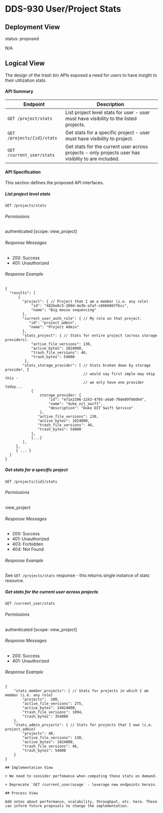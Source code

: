 # DDS-930 User/Project Stats

## Deployment View

status: proposed

N/A

## Logical View

The design of the trash bin APIs exposed a need for users to have insight to their utilization stats.

#### API Summary

|Endpoint |Description |
|---|---|
| `GET /project/stats` | List project level stats for user - user must have visibility to the listed projects. |
| `GET /projects/{id}/stats` | Get stats for a specific project - user must have visibility to project. |
| `GET /current_user/stats` | Get stats for the current user across projects - only projects user has visiblity to are included. |

#### API Specification
This section defines the proposed API interfaces.

##### List project level stats
`GET /projects/stats`

###### Permissions
authenticated [scope: view_project]

###### Response Messages
* 200: Success
* 401: Unauthorized

###### Response Example
```
{
  "results": [
	  {
	    "project": { // Project that I am a member (i.e. any role)
	    	"id": "482be8c5-209d-4e3b-afaf-cb66686ffbcc",
	    	"name": "Big mouse sequencing"
	    },
	    "current_user_auth_role": { // My role on that project.
	       "id": "project_admin",
	       "name": "Project Admin"
	    },
	    "stats_project": { // Stats for entire project (across storage providers).
		    "active_file_versions": 130,
		    "active_bytes": 1024000,
		    "trash_file_versions": 46,
		    "trash_bytes": 54000
		 },
	    "stats_storage_provider": [ // Stats broken down by storage provider. I 
	                                // would say first imple may skip this - 
	                                // we only have one provider today...
	    	{
	    		storage_provider: { 
	    			"id": "e71e2106-2243-4795-a9a0-70de89f68d64",
  					"name": "duke_oit_swift",
  					"description": "Duke OIT Swift Service"
  				},
  			   "active_file_versions": 130,
  			   "active_bytes": 1024000,
  			   "trash_file_versions": 46,
  			   "trash_bytes": 54000
  			},
  			{...}
	    ],    		
     },
     { ... }
  ] 
}
```

##### Get stats for a specific project
`GET /projects/{id}/stats`

###### Permissions
view_project

###### Response Messages
* 200: Success
* 401: Unauthorized
* 403: Forbidden
* 404: Not Found

###### Response Example
See `GET /projects/stats` response - this returns single instance of stats resource.

##### Get stats for the current user across projects
`GET /current_user/stats`

###### Permissions
authenticated [scope: view_project]

###### Response Messages
* 200: Success
* 401: Unauthorized

###### Response Example
```
{
	"stats_member_projects": { // Stats for projects in which I am member (i.e. any role)
		"projects":  100,  
		"active_file_versions": 275,
		"active_bytes": 24024000,
		"trash_file_versions": 1094,
		"trash_bytes": 354000
	},
	"stats_admin_projects": { // Stats for projects that I own (i.e. project_admin)
		"projects": 40,
		"active_file_versions": 130,
		"active_bytes": 1024000,
		"trash_file_versions": 46,
		"trash_bytes": 54000
	}
}
	
## Implementation View

+ We need to consider perfomance when computing these stats on demand.

+ Deprecate `GET /current_user/usage` - leverage new endpoints herein.

## Process View

Add notes about performance, scalability, throughput, etc. here. These can inform future proposals to change the implementation.
